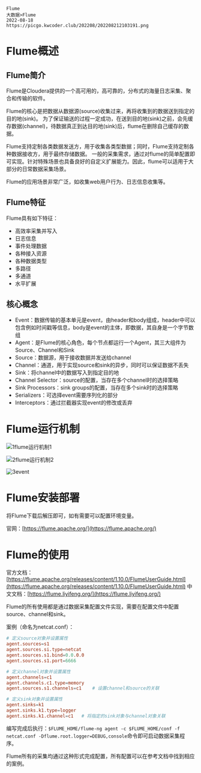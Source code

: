 ```text
Flume
大数据>Flume
2022-08-18
https://picgo.kwcoder.club/202208/202208212103191.png
```

# Flume概述

## Flume简介

Flume是Cloudera提供的一个高可用的，高可靠的，分布式的海量日志采集、聚合和传输的软件。

Flume的核心是把数据从数据源(source)收集过来，再将收集到的数据送到指定的目的地(sink)。
为了保证输送的过程一定成功，在送到目的地(sink)之前，会先缓存数据(channel)，待数据真正到达目的地(sink)后，flume在删除自己缓存的数据。

Flume支持定制各类数据发送方，用于收集各类型数据；同时，Flume支持定制各种数据接收方，用于最终存储数据。
一般的采集需求，通过对flume的简单配置即可实现。针对特殊场景也具备良好的自定义扩展能力。因此，flume可以适用于大部分的日常数据采集场景。

Flume的应用场景非常广泛，如收集web用户行为、日志信息收集等。

## Flume特征

Flume具有如下特征：

- 高效率采集并写入
- 日志信息
- 事件处理数据
- 各种接入资源
- 各种数据类型
- 多路径
- 多通道
- 水平扩展

## 核心概念

- Event：数据传输的基本单元是event，由header和body组成，header中可以包含例如时间戳等信息，body是event的主体，即数据，其自身是一个字节数组
- Agent：是Flume的核心角色，每个节点都运行一个Agent，其三大组件为Source、Channel和Sink
- Source：数据源，用于接收数据并发送给channel
- Channel：通道，用于实现source和sink的异步，同时可以保证数据不丢失
- Sink：将channel中的数据写入到指定目的地
- Channel Selector：source的配置，当存在多个channel时的选择策略
- Sink Processors：sink groups的配置，当存在多个sink时的选择策略
- Serializers：可选择event需要序列化的部分
- Interceptors：通过拦截器实现event的修改或丢弃

# Flume运行机制

![1flume运行机制1](https://picgo.kwcoder.club/202208/202208212104124.png)

![2flume运行机制2](https://picgo.kwcoder.club/202208/202208212104196.png)

![3event](https://picgo.kwcoder.club/202208/202208212104716.png)



# Flume安装部署

将Flume下载后解压即可，如有需要可以配置环境变量。

官网：[https://flume.apache.org/](https://flume.apache.org/)

# Flume的使用

官方文档：[https://flume.apache.org/releases/content/1.10.0/FlumeUserGuide.html](https://flume.apache.org/releases/content/1.10.0/FlumeUserGuide.html)
中文文档：[https://flume.liyifeng.org/](https://flume.liyifeng.org/)

Flume的所有使用都是通过数据采集配置文件实现，需要在配置文件中配置source、channel和sink。

案例（命名为netcat.conf）：

```conf
# 定义source对象并设置属性
agent.sources=s1
agent.sources.si.type=netcat
agent.sources.s1.bind=0.0.0.0
agent.sources.s1.port=6666

# 定义channel对象并设置属性
agent.channels=c1
agent.channels.c1.type=memory
agent.sources.s1.channels=c1    # 设置channel和source的关联

# 定义sink对象并设置属性
agent.sinks=k1
agent.sinks.k1.type=logger
agent.sinks.k1.channel=c1   # 将指定的sink对象与channel对象关联

```

编写完成后执行：`$FLUME_HOME/flume-ng agent -c $FLUME_HOME/conf -f netcat.conf -Dflume.root.logger=DEBUG,console`命令即可启动数据采集程序。


Flume所有的采集均通过这种形式完成配置，所有配置可以在参考文档中找到相应的案例。